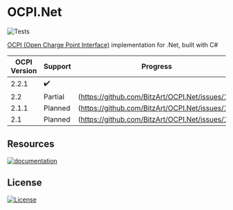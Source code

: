 # OCPI.Net

![Tests](https://github.com/BitzArt/OCPI.Net/actions/workflows/Tests.yml/badge.svg)

[OCPI (Open Charge Point Interface)](https://github.com/ocpi/ocpi) implementation for .Net, built with C#

| OCPI Version | Support   | Progress                                        |
|--------------|-----------|-------------------------------------------------|
| 2.2.1        | ✔️        |                                                 |
| 2.2          | Partial   | (https://github.com/BitzArt/OCPI.Net/issues/15) |
| 2.1.1        | Planned   | (https://github.com/BitzArt/OCPI.Net/issues/16) |
| 2.1          | Planned   | (https://github.com/BitzArt/OCPI.Net/issues/17) |

## Resources

[![documentation](https://img.shields.io/badge/OCPI.Net_documentation-%230072C6?style=for-the-badge)](https://bitzart.github.io/OCPI.Net/1.introduction.html)

## License

[![License](https://img.shields.io/badge/mit-%230072C6?style=for-the-badge)](https://github.com/BitzArt/OCPI.Net/blob/main/LICENSE)


